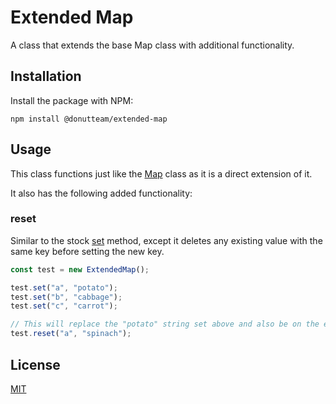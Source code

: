 # Extended Map
A class that extends the base Map class with additional functionality.

## Installation
Install the package with NPM:

```
npm install @donutteam/extended-map
```

## Usage
This class functions just like the [Map](https://developer.mozilla.org/en-US/docs/Web/JavaScript/Reference/Global_Objects/Map) class as it is a direct extension of it.

It also has the following added functionality:

### reset
Similar to the stock [set](https://developer.mozilla.org/en-US/docs/Web/JavaScript/Reference/Global_Objects/Map/set) method, except it deletes any existing value with the same key before setting the new key.

```js
const test = new ExtendedMap();

test.set("a", "potato");
test.set("b", "cabbage");
test.set("c", "carrot");

// This will replace the "potato" string set above and also be on the end of the map.
test.reset("a", "spinach");
```

## License
[MIT](https://github.com/donutteam/extended-map/blob/main/LICENSE.md)